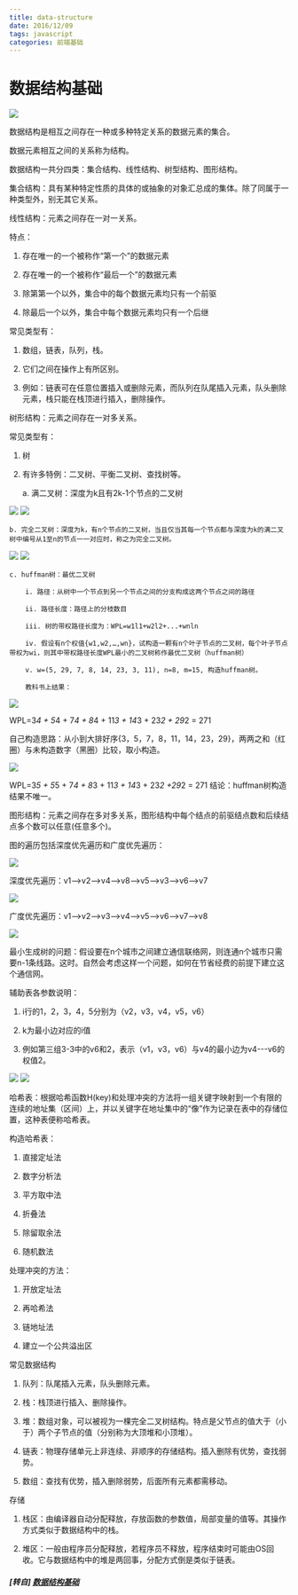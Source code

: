 ```yaml
---
title: data-structure
date: 2016/12/09
tags: javascript
categories: 前端基础
---
```


# 数据结构基础 #

![](http://t1.aixinxi.net/o_1crp7bimtiq711qlla5jh1fq9a.png-w.jpg)

数据结构是相互之间存在一种或多种特定关系的数据元素的集合。  

数据元素相互之间的关系称为结构。  
 <!-- more -->
数据结构一共分四类：集合结构、线性结构、树型结构、图形结构。  

集合结构：具有某种特定性质的具体的或抽象的对象汇总成的集体。除了同属于一种类型外，别无其它关系。  

线性结构：元素之间存在一对一关系。  

特点：  

1. 存在唯一的一个被称作“第一个”的数据元素  

2. 存在唯一的一个被称作“最后一个”的数据元素  

3. 除第第一个以外，集合中的每个数据元素均只有一个前驱  

4. 除最后一个以外，集合中每个数据元素均只有一个后继  

常见类型有：  

1. 数组，链表，队列，栈。  

2. 它们之间在操作上有所区别。  

3. 例如：链表可在任意位置插入或删除元素，而队列在队尾插入元素，队头删除元素，栈只能在栈顶进行插入，删除操作。  

树形结构：元素之间存在一对多关系。  

常见类型有：  

1. 树

2. 有许多特例：二叉树、平衡二叉树、查找树等。  

    a. 满二叉树：深度为k且有2k-1个节点的二叉树  

![](http://t1.aixinxi.net/o_1crp7de6doh3ckac4q10kim04a.png-w.jpg)
![](http://t1.aixinxi.net/o_1crp7e3o52obl1f1sfk40b1dqla.png-w.jpg)

    b. 完全二叉树：深度为k，有n个节点的二叉树，当且仅当其每一个节点都与深度为k的满二叉树中编号从1至n的节点一一对应时，称之为完全二叉树。  

![](http://t1.aixinxi.net/o_1crp7euvq1nco1a7v1f0ou521ae9a.png-w.jpg)
![](http://t1.aixinxi.net/o_1crp7fkas1jk6pj5hs36792ura.png-w.jpg)

    c. huffman树：最优二叉树    

        i. 路径：从树中一个节点到另一个节点之间的分支构成这两个节点之间的路径  

        ii. 路径长度：路径上的分枝数目  

        iii. 树的带权路径长度为：WPL=w1l1+w2l2+...+wnln  

        iv. 假设有n个权值{w1,w2,…,wn}，试构造一颗有n个叶子节点的二叉树，每个叶子节点带权为wi，则其中带权路径长度WPL最小的二叉树称作最优二叉树（huffman树）  

        v. w=(5, 29, 7, 8, 14, 23, 3, 11), n=8, m=15, 构造huffman树。  

        教科书上结果：  

![](http://t1.aixinxi.net/o_1crp7gqlg1d3jdmjfkg16f0f0va.png-w.jpg)

WPL=3*4 + 5*4 + 7*4 + 8*4 + 11*3 + 14*3 + 23*2 + 29*2 = 271  

自己构造思路：从小到大排好序{3，5，7，8，11，14，23，29}，两两之和（红圈）与未构造数字（黑圈）比较，取小构造。  

![](http://t1.aixinxi.net/o_1crp7hghn1hcp2p71t241mpj1dvna.png-w.jpg)

WPL=3*5 + 5*5 + 7*4 + 8*3 + 11*3 + 14*3 + 23*2 +29*2 = 271
结论：huffman树构造结果不唯一。  

图形结构：元素之间存在多对多关系，图形结构中每个结点的前驱结点数和后续结点多个数可以任意(任意多个)。  

图的遍历包括深度优先遍历和广度优先遍历：  

![](http://t1.aixinxi.net/o_1crp7io0g1ra4v6413137h31ru6a.png-w.jpg)


深度优先遍历：v1—>v2—>v4—>v8—>v5—>v3—>v6—>v7  

![](http://t1.aixinxi.net/o_1crp7lgan1ubh13tu1b0h5tuhjma.png-w.jpg)


广度优先遍历：v1—>v2—>v3—>v4—>v5—>v6—>v7—>v8  

![](http://t1.aixinxi.net/o_1crp7m6dd1bso1egbtrg78k131qa.png-w.jpg)

最小生成树的问题：假设要在n个城市之间建立通信联络网，则连通n个城市只需要n-1条线路。这时。自然会考虑这样一个问题，如何在节省经费的前提下建立这个通信网。  

辅助表各参数说明：  

1. i行的1，2，3，4，5分别为（v2，v3，v4，v5，v6）  

2. k为最小边对应的i值  

3. 例如第三组3-3中的v6和2，表示（v1，v3，v6）与v4的最小边为v4---v6的权值2。  

![](http://t1.aixinxi.net/o_1crp7nos0ue71qle1jej1t60k0ia.png-w.jpg)
![](http://t1.aixinxi.net/o_1crp7op4398fdu4n9j1pp157oa.png-w.jpg)

哈希表：根据哈希函数H(key)和处理冲突的方法将一组关键字映射到一个有限的连续的地址集（区间）上，并以关键字在地址集中的“像”作为记录在表中的存储位置，这种表便称哈希表。  

构造哈希表：  

1. 直接定址法

2. 数字分析法

3. 平方取中法

4. 折叠法

5. 除留取余法

6. 随机数法

处理冲突的方法：  

1. 开放定址法

2. 再哈希法

3. 链地址法

4. 建立一个公共溢出区

常见数据结构  

1. 队列：队尾插入元素，队头删除元素。

2. 栈：栈顶进行插入、删除操作。

3. 堆：数组对象，可以被视为一棵完全二叉树结构。特点是父节点的值大于（小于）两个子节点的值（分别称为大顶堆和小顶堆）。

4. 链表：物理存储单元上非连续、非顺序的存储结构。插入删除有优势，查找弱势。

5. 数组：查找有优势，插入删除弱势，后面所有元素都需移动。

存储  

1. 栈区：由编译器自动分配释放，存放函数的参数值，局部变量的值等。其操作方式类似于数据结构中的栈。

2. 堆区：一般由程序员分配释放，若程序员不释放，程序结束时可能由OS回收。它与数据结构中的堆是两回事，分配方式倒是类似于链表。

##### [转自] [数据结构基础](https://mp.weixin.qq.com/s?__biz=MzI3NTQ5NTE5Mw==&mid=2247483751&idx=1&sn=7e36feb69c0f2a5049fb23b1c77624e8&chksm=eb02a111dc752807118a7db38335be7efe667a88c9e6a16fec2b8a40b76efe0d2dcbbba7a263&scene=0&key=aa3a7cd9173eb9043a79b0edce43c5ec046454ba47464922369ebba4e583a0cea87885455878181c435dcd5f116a111177f2d2b3bee812558f528e290c8e0da6def301d0405c05fecf148e78fb829e29&ascene=0&uin=NzgyNzAwMTAx&devicetype=iMac+MacBookPro12%2C1+OSX+OSX+10.12.4+build&version=12020610&nettype=WIFI&lang=zh_CN&fontScale=100&pass_ticket=3r5tdwajo%2Bn%2FJyql48TdVB%2FIyWmFLBAbbtRIhDbY8dpbaiMNp6ziZZAl21WufchK)